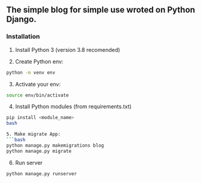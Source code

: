 ## The simple blog for simple use wroted on Python Django.

### Installation

1. Install Python 3 (version 3.8 recomended)

2. Create Python env:
```bash
python -m venv env
```

3. Activate your env:
```bash
source env/bin/activate
```

4. Install Python modules (from requirements.txt)
```bash
pip install <module_name>
bash

5. Make migrate App:
```bash
python manage.py makemigrations blog
python manage.py migrate
```

6. Run server
```bash
python manage.py runserver
```